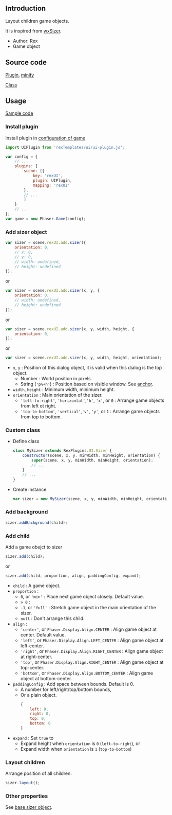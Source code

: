 ## Introduction

Layout children game objects.

It is inspired from [wxSizer](https://docs.wxwidgets.org/3.0/overview_sizer.html).

- Author: Rex
- Game object

## Source code

[Plugin](https://github.com/rexrainbow/phaser3-rex-notes/blob/master/templates/ui/ui-plugin.js), [minify](https://github.com/rexrainbow/phaser3-rex-notes/blob/master/plugins/dist/rexuiplugin.min.js)

[Class](https://github.com/rexrainbow/phaser3-rex-notes/blob/master/templates/ui/sizer/Sizer.js)

## Usage

[Sample code](https://github.com/rexrainbow/phaser3-rex-notes/tree/master/examples/ui-sizer)

### Install plugin

Install plugin in [configuration of game](game.md#configuration)

```javascript
import UIPlugin from 'rexTemplates/ui/ui-plugin.js';

var config = {
    // ...
    plugins: {
        scene: [{
            key: 'rexUI',
            plugin: UIPlugin,
            mapping: 'rexUI'
        },
        // ...
        ]
    }
    // ...
};
var game = new Phaser.Game(config);
```

### Add sizer object

```javascript
var sizer = scene.rexUI.add.sizer({
    orientation: 0,
    // x: 0,
    // y: 0,
    // width: undefined,
    // height: undefined
});
```

or

```javascript
var sizer = scene.rexUI.add.sizer(x, y, {
    orientation: 0,
    // width: undefined,
    // height: undefined
});
```

or

```javascript
var sizer = scene.rexUI.add.sizer(x, y, width, height, {
    orientation: 0,
});
```

or

```javascript
var sizer = scene.rexUI.add.sizer(x, y, width, height, orientation);
```

- `x`, `y` : Position of this dialog object, it is valid when this dialog is the top object.
    - Number : World position in pixels.
    - String (`'p%+n'`) : Position based on visible window. See [anchor](anchor.md#create-instance).
- `width`, `height` : Minimum width, minimum height.
- `orientation` : Main orientation of the sizer.
    - `'left-to-right'`, `'horizontal'`,`'h'`, `'x'`, or `0` : Arrange game objects from left ot right.
    - `'top-to-bottom'`, `'vertical'`,`'v'`, `'y'`, or `1` : Arrange game objects from top to bottom.

### Custom class

- Define class
    ```javascript
    class MySizer extends RexPlugins.UI.Sizer {
        constructor(scene, x, y, minWidth, minHeight, orientation) {
            super(scene, x, y, minWidth, minHeight, orientation);
            // ...
        }
        // ...
    }
    ```
- Create instance
    ```javascript
    var sizer = new MySizer(scene, x, y, minWidth, minHeight, orientation);
    ```

### Add background

```javascript
sizer.addBackground(child);
```

### Add child

Add a game obejct to sizer

```javascript
sizer.add(child);
```

or

```javascript
sizer.add(child, proportion, align, paddingConfig, expand);
```

- `child` : A game object.
- `proportion` :
    - `0`, or `'min'` : Place next game object closely. Default value.
    - `> 0` :
    - `-1`, or `'full'` : Stretch game object in the main orientation of the sizer.
    - `null` : Don't arrange this child.
- `align` :
    - `'center'`, or `Phaser.Display.Align.CENTER` : Align game object at center. Default value.
    - `'left'`, or `Phaser.Display.Align.LEFT_CENTER` : Align game object at left-center.
    - `'right'`, or `Phaser.Display.Align.RIGHT_CENTER` : Align game object at right-center.
    - `'top'`, or `Phaser.Display.Align.RIGHT_CENTER` : Align game object at top-center.
    - `'bottom'`, or `Phaser.Display.Align.BOTTOM_CENTER` : Align game object at bottom-center.
- `paddingConfig` : Add space between bounds. Default is 0.
    - A number for left/right/top/bottom bounds,
    - Or a plain object.
        ```javascript
        {
            left: 0,
            right: 0,
            top: 0,
            bottom: 0
        }
        ```
- `expand` : Set `true` to
    - Expand height when `orientation` is `0` (`left-to-right`), or
    - Expand width when `orientation` is `1` (`top-to-bottom`)

### Layout children

Arrange position of all children.

```javascript
sizer.layout();
```

### Other properties

See [base sizer object](ui-basesizer.md).